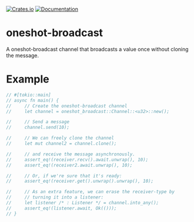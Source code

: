 [![Crates.io](https://img.shields.io/crates/v/oneshot-broadcast)](https://crates.io/crates/oneshot-broadcast)
[![Documentation](https://docs.rs/oneshot-broadcast/badge.svg)](https://docs.rs/oneshot-broadcast)

# oneshot-broadcast
A oneshot-broadcast channel that broadcasts a value once without cloning the message.

# Example
```rust
// #[tokio::main]
// async fn main() {
//     // Create the oneshot-broadcast channel
//     let channel = oneshot_broadcast::Channel::<u32>::new();

//     // Send a message
//     channel.send(10);

//     // We can freely clone the channel
//     let mut channel2 = channel.clone();

//     // and receive the message asynchronously.
//     assert_eq!(receiver.recv().await.unwrap(), 10);
//     assert_eq!(receiver2.await.unwrap(), 10);

//     // Or, if we're sure that it's ready:
//     assert_eq!(receiver.get().unwrap().unwrap(), 10);

//     // As an extra feature, we can erase the receiver-type by
//     // turning it into a listener:
//     let listener /* : Listener */ = channel.into_any();
//     assert_eq!(listener.await, Ok(()));
// }

```